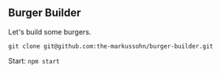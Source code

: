 ## Burger Builder

Let's build some burgers.

`git clone git@github.com:the-markussohn/burger-builder.git`

Start: `npm start`